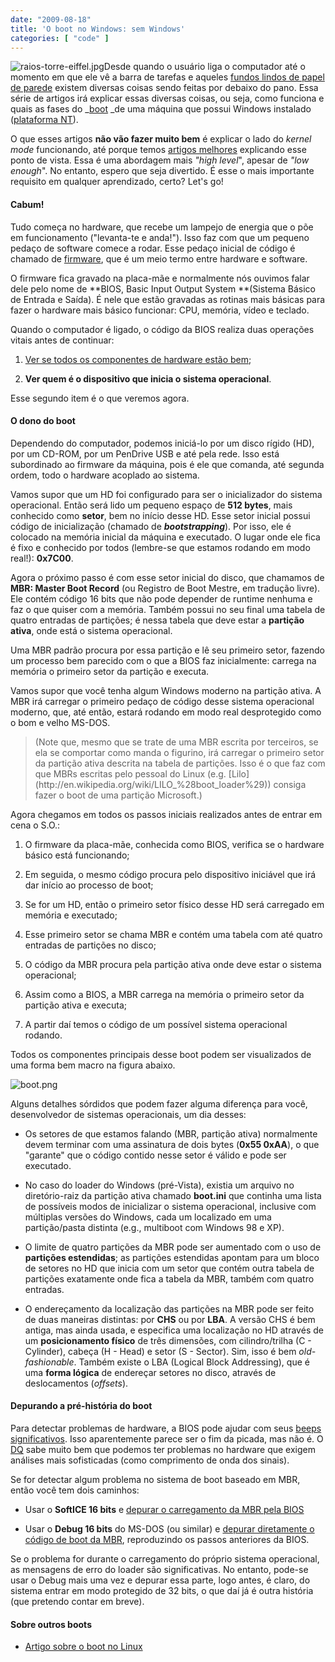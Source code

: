 ```yaml
---
date: "2009-08-18"
title: 'O boot no Windows: sem Windows'
categories: [ "code" ]
---
```

![raios-torre-eiffel.jpg](http://i.imgur.com/r5TyVcK.jpg)Desde quando o usuário liga o computador até o momento em que ele vê a barra de tarefas e aqueles [fundos lindos de papel de parede](http://www.baixaki.com.br/download/windows-7-rc-official-wallpapers.htm) existem diversas coisas sendo feitas por debaixo do pano. Essa série de artigos irá explicar essas diversas coisas, ou seja, como funciona e quais as fases do _[boot](http://pt.wikipedia.org/wiki/Boot) _de uma máquina que possui Windows instalado ([plataforma NT](http://pt.wikipedia.org/wiki/Windows_NT)).

O que esses artigos **não vão fazer muito bem** é explicar o lado do _kernel mode_ funcionando, até porque temos [artigos melhores](http://www.driverentry.com.br/blog/2009/08/notificando-eventos-aplicacao.html) explicando esse ponto de vista. Essa é uma abordagem mais _"high level_", apesar de _"low enough_". No entanto, espero que seja divertido. É esse o mais importante requisito em qualquer aprendizado, certo? Let's go!

#### Cabum!

Tudo começa no hardware, que recebe um lampejo de energia que o põe em funcionamento ("levanta-te e anda!"). Isso faz com que um pequeno pedaço de software comece a rodar. Esse pedaço inicial de código é chamado de [firmware](http://pt.wikipedia.org/wiki/Firmware), que é um meio termo entre hardware e software.

O firmware fica gravado na placa-mãe e normalmente nós ouvimos falar dele pelo nome de **BIOS, Basic Input Output System **(Sistema Básico de Entrada e Saída). É nele que estão gravadas as rotinas mais básicas para fazer o hardware mais básico funcionar: CPU, memória, vídeo e teclado.

Quando o computador é ligado, o código da BIOS realiza duas operações vitais antes de continuar:

	
  1. [Ver se todos os componentes de hardware estão bem](http://pt.wikipedia.org/wiki/POST);

	
  2. **Ver quem é o dispositivo que inicia o sistema operacional**.

Esse segundo item é o que veremos agora.

#### O dono do boot

Dependendo do computador, podemos iniciá-lo por um disco rígido (HD), por um CD-ROM, por um PenDrive USB e até pela rede. Isso está subordinado ao firmware da máquina, pois é ele que comanda, até segunda ordem, todo o hardware acoplado ao sistema.

Vamos supor que um HD foi configurado para ser o inicializador do sistema operacional. Então será lido um pequeno espaço de **512 bytes**, mais conhecido como **setor**, bem no início desse HD. Esse setor inicial possui código de inicialização (chamado de **_bootstrapping_**). Por isso, ele é colocado na memória inicial da máquina e executado. O lugar onde ele fica é fixo e conhecido por todos (lembre-se que estamos rodando em modo real!): **0x7C00**.

Agora o próximo passo é com esse setor inicial do disco, que chamamos de **MBR: Master Boot Record** (ou Registro de Boot Mestre, em tradução livre).  Ele contém código 16 bits que não pode depender de runtime nenhuma e faz o que quiser com a memória. Também possui no seu final uma tabela de quatro entradas de partições; é nessa tabela que deve estar a **partição ativa**, onde está o sistema operacional.

Uma MBR padrão procura por essa partição e lê seu primeiro setor, fazendo um processo bem parecido com o que a BIOS faz inicialmente: carrega na memória o primeiro setor da partição e executa.

Vamos supor que você tenha algum Windows moderno na partição ativa. A MBR irá carregar o primeiro pedaço de código desse sistema operacional moderno, que, até então, estará rodando em modo real desprotegido como o bom e velho MS-DOS.

<blockquote>(Note que, mesmo que se trate de uma MBR escrita por terceiros, se ela se comportar como manda o figurino, irá carregar o primeiro setor da partição ativa descrita na tabela de partições. Isso é o que faz com que MBRs escritas pelo pessoal do Linux (e.g. [Lilo](http://en.wikipedia.org/wiki/LILO_%28boot_loader%29)) consiga fazer o boot de uma partição Microsoft.)</blockquote>

Agora chegamos em todos os passos iniciais realizados antes de entrar em cena o S.O.:

	
  1. O firmware da placa-mãe, conhecida como BIOS, verifica se o hardware básico está funcionando;

	
  2. Em seguida, o mesmo código procura pelo dispositivo iniciável que irá dar início ao processo de boot;

	
  3. Se for um HD, então o primeiro setor físico desse HD será carregado em memória e executado;

	
  4. Esse primeiro setor se chama MBR e contém uma tabela com até quatro entradas de partições no disco;

	
  5. O código da MBR procura pela partição ativa onde deve estar o sistema operacional;

	
  6. Assim como a BIOS, a MBR carrega na memória o primeiro setor da partição ativa e executa;

	
  7. A partir daí temos o código de um possível sistema operacional rodando.

Todos os componentes principais desse boot podem ser visualizados de uma forma bem macro na figura abaixo.

![boot.png](http://i.imgur.com/jIlqfeF.png)

Alguns detalhes sórdidos que podem fazer alguma diferença para você, desenvolvedor de sistemas operacionais, um dia desses:

	
  * Os setores de que estamos falando (MBR, partição ativa) normalmente devem terminar com uma assinatura de dois bytes (**0x55 0xAA**), o que "garante" que o código contido nesse setor é válido e pode ser executado.

	
  * No caso do loader do Windows (pré-Vista), existia um arquivo no diretório-raiz da partição ativa chamado **boot.ini** que continha uma lista de possíveis modos de inicializar o sistema operacional, inclusive com múltiplas versões do Windows, cada um localizado em uma partição/pasta distinta (e.g., multiboot com Windows 98 e XP).

	
  * O limite de quatro partições da MBR pode ser aumentado com o uso de **partições estendidas**; as partições estendidas apontam para um bloco de setores no HD que inicia com um setor que contém outra tabela de partições exatamente onde fica a tabela da MBR, também com quatro entradas.

	
  * O endereçamento da localização das partições na MBR pode ser feito de duas maneiras distintas: por **CHS** ou por **LBA**. A versão CHS é bem antiga, mas ainda usada, e especifica uma localização no HD através de um **posicionamento físico** de três dimensões, com cilindro/trilha (C - Cylinder), cabeça (H - Head) e setor (S - Sector). Sim, isso é bem _old-fashionable_. Também existe o LBA (Logical Block Addressing), que é uma **forma lógica** de endereçar setores no disco, através de deslocamentos (_offsets_).

#### Depurando a pré-história do boot

Para detectar problemas de hardware, a BIOS pode ajudar com seus [beeps significativos](http://pt.wikipedia.org/wiki/POST). Isso aparentemente parece ser o fim da picada, mas não é. O [DQ](http://dqsoft.blogspot.com/2008/08/microcontroladores-parte-1.html) sabe muito bem que podemos ter problemas no hardware que exigem análises mais sofisticadas (como comprimento de onda dos sinais).

Se for detectar algum problema no sistema de boot baseado em MBR, então você tem dois caminhos:

	
  * Usar o **SoftICE 16 bits** e [depurar o carregamento da MBR pela BIOS](http://www.caloni.com.br/debug-da-bios-com-o-softice-16-bits)

	
  * Usar o **Debug 16 bits** do MS-DOS (ou similar) e [depurar diretamente o código de boot da MBR](http://www.caloni.com.br/depuracao-da-mbr), reproduzindo os passos anteriores da BIOS.

Se o problema for durante o carregamento do próprio sistema operacional, as mensagens de erro do loader são significativas. No entanto, pode-se usar o Debug mais uma vez e depurar essa parte, logo antes, é claro, do sistema entrar em modo protegido de 32 bits, o que daí já é outra história (que pretendo contar em breve).

#### Sobre outros boots

	
  * [Artigo sobre o boot no Linux](http://www.csl.mtu.edu/~machoudh/blog/?p=258)

